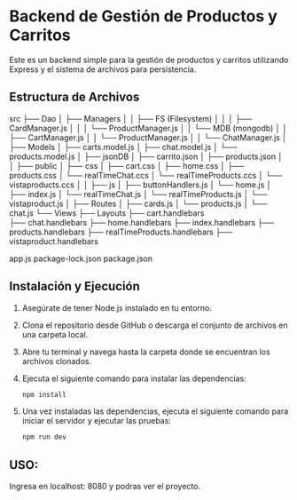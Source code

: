 # Backend de Gestión de Productos y Carritos

Este es un backend simple para la gestión de productos y carritos utilizando Express y el sistema de archivos para persistencia.

## Estructura de Archivos

src
├── Dao
│   ├── Managers
│   │   ├── FS (Filesystem)
│   │   │   ├── CardManager.js
│   │   │   └── ProductManager.js
│   │   └── MDB (mongodb)
│   │       ├── CartManager.js
│   │       └── ProductManager.js
│   │       └── ChatManager.js
│   ├── Models
│       ├── carts.model.js
│       ├── chat.model.js
│       └── products.model.js
│
├── jsonDB
│       ├── carrito.json
│       ├── products.json
│       
│
├── public
│       ├── css
│         ├── cart.css
│         ├── home.css
│         ├── products.css
│         └── realTimeChat.ccs
│         └── realTimeProducts.ccs
│         └── vistaproducts.ccs
│
│       ├── js
│         ├── buttonHandlers.js
│         └── home.js
│         ├── index.js
│         └── realTimeChat.js
│         └── realTimeProducts.js
│         └── vistaproduct.js
│
├── Routes
│   ├── cards.js
│   └── products.js
│   └── chat.js
└── Views
    ├── Layouts
    ├── cart.handlebars     
    ├── chat.handlebars 
    ├── home.handlebars
    ├── index.handlebars
    ├── products.handlebars 
    ├── realTimeProducts.handlebars
    ├── vistaproduct.handlebars 

app.js
package-lock.json
package.json


## Instalación y Ejecución

1. Asegúrate de tener Node.js instalado en tu entorno.

2. Clona el repositorio desde GitHub o descarga el conjunto de archivos en una carpeta local.

3. Abre tu terminal y navega hasta la carpeta donde se encuentran los archivos clonados.

4. Ejecuta el siguiente comando para instalar las dependencias:
    ```bash
    npm install
    ```
5. Una vez instaladas las dependencias, ejecuta el siguiente comando para iniciar el servidor y ejecutar las pruebas:
    ```bash
    npm run dev
    ```

## USO: 
Ingresa en localhost: 8080 y podras ver el proyecto.